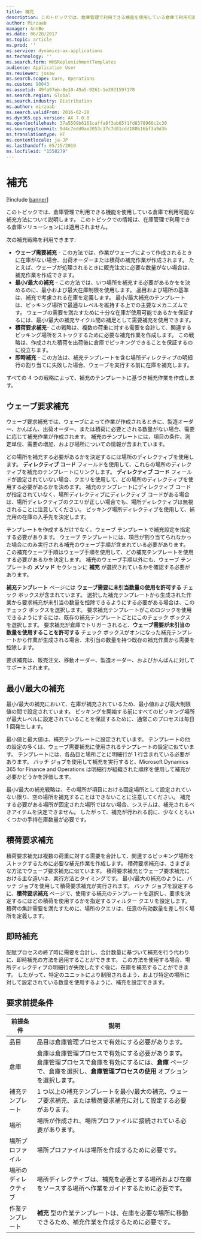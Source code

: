 ```yaml
---
title: 補充
description: このトピックでは、倉庫管理で利用できる機能を使用している倉庫で利用可能な補充方法について説明します。
author: Mirzaab
manager: AnnBe
ms.date: 06/20/2017
ms.topic: article
ms.prod: ''
ms.service: dynamics-ax-applications
ms.technology: ''
ms.search.form: WHSReplenishmentTemplates
audience: Application User
ms.reviewer: josaw
ms.search.scope: Core, Operations
ms.custom: 90043
ms.assetid: 49fa97eb-8e10-49a5-9261-1e393159f178
ms.search.region: Global
ms.search.industry: Distribution
ms.author: mirzaab
ms.search.validFrom: 2016-02-28
ms.dyn365.ops.version: AX 7.0.0
ms.openlocfilehash: 37a5509b6161caffa8f3ab65f1fd8378966c2c30
ms.sourcegitcommit: 9d4c7edd0ae2053c37c7d81cdd180b16bf3a9d3b
ms.translationtype: HT
ms.contentlocale: ja-JP
ms.lasthandoff: 05/15/2019
ms.locfileid: "1558279"
---
```

# <a name="replenishment"></a>補充

[!include [banner](../includes/banner.md)]

このトピックでは、倉庫管理で利用できる機能を使用している倉庫で利用可能な補充方法について説明します。 このトピックでの情報は、在庫管理で利用できる倉庫ソリューションには適用されません。

次の補充戦略を利用できます:

- **ウェーブ需要補充** - この方法では、作業がウェーブによって作成されるときに在庫がない場合、出荷オーダーまたは積荷の補充作業が作成されます。 たとえば、ウェーブが処理されるときに販売注文に必要な数量がない場合は、補充作業を作成できます。
- **最小/最大の補充** – この方法では、いつ場所を補充する必要があるかをを決めるのに、最小および最大在庫制限を使用します。 品目および場所の基準は、補充で考慮される在庫を定義します。 最小/最大補充のテンプレートは、ピッキング場所で最適なレベルを維持する上での主要なメカニズムです。 ウェーブの需要を満たすために十分な在庫が使用可能であるかを保証するには、最小/最大の補充サイクル間の補足として需要補充を使用できます。
- **積荷要求補充**– この戦略は、複数の荷重に対する需要を合計して、関連するピッキング場所をストックするために必要な補充作業を作成します。 この戦略は、作成された積荷を出荷後に倉庫でピッキングできることを保証するのに役立ちます。
- **即時補充** – この方法は、補充テンプレートを含む場所ディレクティブの明細行の割り当てに失敗した場合、ウェーブを実行する前に在庫を補充します。 

すべての 4 つの戦略によって、補充のテンプレートに基づき補充作業を作成します。

## <a name="wave-demand-replenishment"></a>ウェーブ要求補充
ウェーブ要求補充では、ウェーブによって作業が作成されるときに、製造オーダー、かんばん、出荷オーダー、または積荷に必要とされる数量がない場合、需要に応じて補充作業が作成されます。 補充のテンプレートには、項目の条件、測定単位、需要の増加、および場所についての情報が含まれています。 

どの場所を補充する必要があるかを決定するには場所のディレクティブを使用します。 **ディレクティブ コード** フィールドを使用して、これらの場所のディレクティブを補充のテンプレートにリンクします。 **ディレクティブ コード** フィールドが設定されていない場合、クエリを使用して、どの場所のディレクティブを使用する必要があるかを決めます。 補充のテンプレートにディレクティブ コードが指定されていなく、場所ディレクティブにディレクティブ コードがある場合は、場所ディレクティブのクエリが正しい場合でも、場所ディレクティブは無視されることに注意してください。 ピッキング場所ディレクティブを使用して、補充用の在庫の入手先を決定します。 

テンプレートを作成するだけでなく、ウェーブ テンプレートで補充設定を指定する必要があります。 ウェーブ テンプレートには、項目が割り当てられなかった場合にのみ実行される補充のウェーブ手順が含まれている必要があります。 この補充ウェーブ手順はウェーブ手順を使用して、どの補充テンプレートを使用する必要があるかを決定します。 補充のウェーブ手順以外にも、ウェーブ テンプレートの **メソッド** セクションに **補充** が選択されているかを確認する必要があります。 

**補充テンプレート** ページには **ウェーブ需要に未引当数量の使用を許可する** チェック ボックスが含まれています。 選択した補充テンプレートから生成された作業から要求補充が未引当の数量を控除できるようにする必要がある場合は、このチェック ボックスを選択します。 要求補充テンプレートがこのロジックを使用できるようにするには、既存の補充テンプレートごとにこのチェック ボックスを選択します。 要求補充が倉庫でトリガーされると、**ウェーブ需要が未引当の数量を使用することを許可する** チェック ボックスがオンになった補充テンプレートから作業が生成される場合、未引当の数量を持つ既存の補充作業から需要を控除します。

要求補充は、販売注文、移動オーダー、製造オーダー、およびかんばんに対してサポートされます。 

## <a name="minmax-replenishment"></a>最小/最大の補充
最小/最大の補充において、在庫が補充されているため、最小値および最大制限値の間で設定されています。 ピッキングを開始する前にすべてのピッキング場所が最大レベルに設定されていることを保証するために、通常このプロセスは毎日 1 回発生します。 

最小値と最大値は、補充テンプレートに設定されています。 テンプレートの他の設定の多くは、ウェーブ需要補充に使用されるテンプレートの設定に似ています。 テンプレートには、各品目と場所ごとに明細行が 1 行含まれている必要があります。 バッチ ジョブを使用して補充を実行すると、Microsoft Dynamics 365 for Finance and Operations は明細行が組織された順序を使用して補充が必要かどうかを評価します。 

最小/最大の補充戦略は、その場所が項目における固定場所として設定されていない限り、空の場所を補充することはできないことに注意してください。 補充する必要がある場所が固定された場所ではない場合、システムは、補充されるべきアイテムを決定できません。 したがって、補充が行われる前に、少なくともいくつかの手持在庫数量が必要です。

## <a name="load-demand-replenishment"></a>積荷要求補充
積荷要求補充は複数の荷重に対する需要を合計して、関連するピッキング場所をストックするために必要な補充作業を作成します。 積荷要求補充は、さまざまな方法でウェーブ要求補充に似ています。 積荷要求補充とウェーブ要求補充における主な違いは、実行方法とタイミングです。 最小/最大の補充のように、バッチ ジョブを使用して積荷要求補充が実行されます。 バッチ ジョブを設定するに、**積荷要求補充** ページで、使用する補充のテンプレートを選択し、要求を決定するにはどの積荷を使用するかを指定するフィルター クエリを設定します。 積荷の集計需要を満たすために、場所のクエリは、任意の有効数量を差し引く場所を定義します。

## <a name="immediate-replenishment"></a>即時補充
配賦プロセスの終了時に需要を合計し、合計数量に基づいて補充を行う代わりに、即時補充の方法を適用することができます。 この方法を使用する場合、場所ディレクティブの明細行が失敗したすぐ後に、在庫を補充することができます。 したがって、特定のユニットにより制限されるよう、および特定の場所に対して設定されている数量を使用するように、補充を設定できます。

## <a name="replenishment-prerequisites"></a>要求前提条件

|      前提条件       |                                                                                                                                説明                                                                                                                                 |
|-------------------------|----------------------------------------------------------------------------------------------------------------------------------------------------------------------------------------------------------------------------------------------------------------------------|
|          品目           |                                                                                                        品目は倉庫管理プロセスで有効にする必要があります。                                                                                                        |
|        倉庫        | 倉庫は倉庫管理プロセスで有効にする必要があります。 倉庫管理プロセスで倉庫を有効にするには、<strong>倉庫</strong> ページで、倉庫を選択し、<strong>倉庫管理プロセスの使用</strong> オプションを選択します。 |
| 補充テンプレート |                                                                   1 つ以上の補充テンプレートを最小/最大の補充、ウェーブ要求補充、または積荷要求補充に対して設定する必要があります。                                                                   |
|        場所        |                                                                                                       場所が作成され、場所プロファイルに接続されている必要があります。                                                                                                       |
|    場所プロファイル    |                                                                                                        場所プロファイルは場所を作成するために必要です。                                                                                                        |
|   場所のディレクティブ   |                                                       場所ディレクティブは、補充を必要とする場所および在庫をソースする場所へ作業をガイドするために必要です。                                                        |
|     作業テンプレート      |                                                   <strong>補充</strong> 型の作業テンプレートは、在庫を必要な場所に移動できるため、補充作業を作成するために必要です。                                                    |

